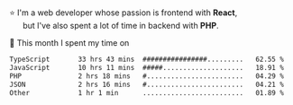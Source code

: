 ⭐ I'm a web developer whose passion is frontend with <b>React</b>,<br/>
&nbsp; &nbsp; &nbsp; but I've also spent a lot of time in backend with <b>PHP</b>.

📅 This month I spent my time on

<!--START_SECTION:waka-->

```txt
TypeScript       33 hrs 43 mins  ################.........   62.55 %
JavaScript       10 hrs 11 mins  #####....................   18.91 %
PHP              2 hrs 18 mins   #........................   04.29 %
JSON             2 hrs 16 mins   #........................   04.21 %
Other            1 hr 1 min      .........................   01.89 %
```

<!--END_SECTION:waka-->
